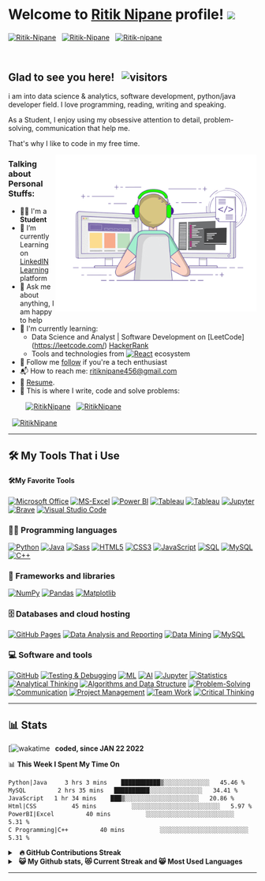 # Welcome to [Ritik Nipane](https://github.com/RitzyKingS) profile! <a href="https://github.com/RitzyKingS"><img src="https://media.giphy.com/media/hvRJCLFzcasrR4ia7z/giphy.gif" width="25px"></a>

<a href="https://www.linkedin.com/in/ritik-nipane-70ab4b1a6/" target="_blank"><img align="center" src="https://raw.githubusercontent.com/rahuldkjain/github-profile-readme-generator/master/src/images/icons/Social/linked-in-alt.svg" alt="Ritik-Nipane" height="30" width="40" /></a>
&nbsp;
<a href="https://twitter.com/RitzyKings_007" target="_blank"><img align="center" src="https://raw.githubusercontent.com/rahuldkjain/github-profile-readme-generator/master/src/images/icons/Social/twitter.svg" alt="Ritik-Nipane" height="30" width="40" /></a>
&nbsp;
<a href="https://www.instagram.com/ritzykings_007/?igshid=OGQ5ZDc2ODk2ZA%3D%3D" target="_blank"><img align="center" src="https://raw.githubusercontent.com/rahuldkjain/github-profile-readme-generator/master/src/images/icons/Social/instagram.svg" alt="Ritik-nipane" height="30" width="40" /></a>
&nbsp;

&nbsp;



## Glad to see you here! &nbsp; ![visitors]()

i am into data science & analytics, software development, python/java developer field. I love programming, reading, writing and speaking.

As a Student, I enjoy using my obsessive attention to detail, problem-solving, communication that help me.

That's why I like to code in my free time.

<img align="right" alt="GIF" src="./coding.gif" width="408" height="318" />


### Talking about Personal Stuffs:

- 👨‍🎓 I'm a **Student**
- 🔭 I’m currently Learning on [LinkedIN Learning](https://learning.linkedin.com/cx/get-started?src=go-pa&trk=sem-ga_campid.9764329640_asid.102279866120_crid.428931010987_kw.linkedin%20learning_d.c_tid.kwd-310582843911_n.g_mt.e_geo.9300687&mcid=6841855808129646768&cid=&gclid=CjwKCAjws9ipBhB1EiwAccEi1IQ63mc9qetAdIPnsQpeqvStG9bGFaEQNvP95UsM_oLOCMB-sO5gDxoCdjoQAvD_BwE&gclsrc=aw.ds) platform
- 💬 Ask me about anything, I am happy to help
- 🌱 I'm currently learning:
  - Data Science and Analyst | Software Development on [LeetCode] (https://leetcode.com/) [HackerRank](https://www.hackerrank.com/)
  - Tools and technologies from <a href="#"><img alt="React" src="https://img.shields.io/badge/Microsoft%20Office-D83B01.svg?logo=microsoft-office&logoColor=white"></a> ecosystem
- 👯 Follow me [follow](https://github.com/RitzyKingS) if you're a tech enthusiast
- 📬 How to reach me: [ritiknipane456@gmail.com](mailto:ritiknipane456@gmail.com)
- 📝 [Resume]().
- 💪 This is where I write, code and solve problems:

&nbsp;&nbsp;&nbsp;&nbsp;&nbsp;&nbsp;&nbsp;&nbsp;
<a href="https://github.com/RitzyKingS" target="_blank"><img align="center" src="https://raw.githubusercontent.com/rahuldkjain/github-profile-readme-generator/master/src/images/icons/Social/github.svg" alt="RitikNipane" height="30" width="40" /></a>
&nbsp;
<a href="https://leetcode.com" target="_blank"><img align="center" src="https://raw.githubusercontent.com/rahuldkjain/github-profile-readme-generator/master/src/images/icons/Social/leet-code.svg" alt="RitikNipane" height="30" width="40" /></a>
&nbsp;

&nbsp;
<a href="https://www.hackerrank.com/" target="_blank"><img align="center" src="https://raw.githubusercontent.com/rahuldkjain/github-profile-readme-generator/master/src/images/icons/Social/hackerrank.svg" alt="RitikNipane" height="30" width="40" /></a>


---

## 🛠️ My Tools That i Use

#### 🛠️My Favorite Tools
<p>
    <a href="#"><img alt="Microsoft Office" src="https://img.shields.io/badge/Microsoft%20Office-D83B01.svg?logo=microsoft-office&logoColor=white"></a>
    <a href="#"><img alt="MS-Excel" src="https://img.shields.io/badge/MS-Excel-217346.svg?logo=microsoft-excel&logoColor=white"></a>
    <a href="#"><img alt="Power BI" src="https://img.shields.io/badge/Power%20BI-F2C811.svg?logo=power-bi&logoColor=white"></a>
    <a href="#"><img alt="Tableau" src="https://img.shields.io/badge/Tableau-E97627.svg?logo=tableau&logoColor=white"></a>
    <a href="#"><img alt="Tableau" src="https://img.shields.io/badge/Tableau-E97627.svg?logo=tableau&logoColor=white"></a>
    <a href="#"><img alt="Jupyter" src="https://img.shields.io/badge/Jupyter-F37626.svg?logo=jupyter&logoColor=white"></a>
    <a href="#"><img alt="Brave" src="https://img.shields.io/badge/Brave-FB542B.svg?logo=brave&logoColor=white"></a>
    <a href="#"><img alt="Visual Studio Code" src="https://img.shields.io/badge/VS%20Code-0078d7.svg?logo=visual-studio-code&logoColor=white"></a>
</p>

### 👨‍💻 Programming languages

<p>
    <a href="#"><img alt="Python" src="https://img.shields.io/badge/Python-3776AB.svg?logo=python&logoColor=white"></a>
    <a href="#"><img alt="Java" src="https://img.shields.io/badge/Java-007396.svg?logo=java&logoColor=white"></a>
    <a href="#"><img alt="Sass" src="https://img.shields.io/badge/Sass-CC6699.svg?logo=sass&logoColor=white"></a>
    <a href="#"><img alt="HTML5" src="https://img.shields.io/badge/HTML5-E34F26.svg?logo=html5&logoColor=white"></a>
    <a href="#"><img alt="CSS3" src="https://img.shields.io/badge/CSS3-1572B6.svg?logo=css3&logoColor=white"></a>
    <a href="#"><img alt="JavaScript" src="https://img.shields.io/badge/JavaScript-F7DF1E.svg?logo=javascript&logoColor=black"></a>
    <a href="#"><img alt="SQL" src="https://img.shields.io/badge/SQL-025E8C.svg?logo=database&logoColor=white"></a>
    <a href="#"><img alt="MySQL" src="https://img.shields.io/badge/MySQL-4479A1.svg?logo=mysql&logoColor=white"></a>
    <a href="#"><img alt="C++" src="https://img.shields.io/badge/C-A8B9CC.svg?logo=c&logoColor=white"></a>
</p>

### 🧰 Frameworks and libraries

<p>
    <a href="#"><img alt="NumPy" src="https://img.shields.io/badge/NumPy-013243.svg?logo=numpy&logoColor=white"></a>
    <a href="#"><img alt="Pandas" src="https://img.shields.io/badge/Pandas-150458.svg?logo=pandas&logoColor=white"></a>
    <a href="#"><img alt="Matplotlib" src="https://img.shields.io/badge/Matplotlib-3776AB.svg"></a>
</p>

### 🗄️ Databases and cloud hosting

<p>
    <a href="#"><img alt="GitHub Pages" src="https://img.shields.io/badge/GitHub%20Pages-327FC7.svg?logo=github&logoColor=white"></a>
    <a href="#"><img alt="Data Analysis and Reporting" src="https://img.shields.io/badge/Data%20Analysis%20and%20Reporting-FF914D.svg"></a>
    <a href="#"><img alt="Data Mining" src ="https://img.shields.io/badge/Data%20Mining-00D34D.svg?logo=datacamp&logoColor=white"></a>
    <a href="#"><img alt="MySQL" src="https://img.shields.io/badge/MySQL-00f.svg?logo=mysql&logoColor=white"></a>
</p>

### 💻 Software and tools


<p>
    <a href="#"><img alt="GitHub" src="https://img.shields.io/badge/GitHub-181717.svg?logo=github&logoColor=white"></a>
    <a href="#"><img alt="Testing & Debugging" src="https://img.shields.io/badge/Testing%20%26%20Debugging-3096EF.svg"></a>
    <a href="#"><img alt="ML" src="https://img.shields.io/badge/ML-FF6F61.svg?logo=machine-learning&logoColor=white"></a>
    <a href="#"><img alt="AI" src="https://img.shields.io/badge/AI-51B4E6.svg?logo=ai&logoColor=white"></a>
    <a href="#"><img alt="Jupyter" src="https://img.shields.io/badge/Jupyter-F37626.svg?logo=Jupyter&logoColor=white"></a>
    <a href="#"><img alt="Statistics" src="https://img.shields.io/badge/Statistics-231F20.svg?logo=statistics&logoColor=white"></a>
    <a href="#"><img alt="Analytical Thinking" src="https://img.shields.io/badge/Analytical%20Thinking-9F9D8E.svg"></a>
    <a href="#"><img alt="Algorithms and Data Structure" src="https://img.shields.io/badge/Algorithms%20and%20Data%20Structure-FF914D.svg"></a>
    <a href="#"><img alt="Problem-Solving" src="https://img.shields.io/badge/Problem%20Solving-00AEEF.svg"></a>
    <a href="#"><img alt="Communication" src="https://img.shields.io/badge/Communication-127CC0.svg"></a>
    <a href="#"><img alt="Project Management" src="https://img.shields.io/badge/Project%20Management-E34F26.svg?logo=trello&logoColor=white"></a>
    <a href="#"><img alt="Team Work" src="https://img.shields.io/badge/Team%20Work-1976D2.svg?logo=slack&logoColor=white"></a>
    <a href="#"><img alt="Critical Thinking" src="https://img.shields.io/badge/Critical%20Thinking-EC6512.svg"></a>
</p>

---

## 📊 Stats

[![wakatime]() <b>&nbsp; coded, since JAN 22 2022</b>

📊 <b>This Week I Spent My Time On</b>

<!--START_SECTION:waka-->
```text
Python|Java     3 hrs 3 mins    ███████████▒░░░░░░░░░░░░░   45.46 % 
MySQL         2 hrs 35 mins   ██████████░░░░░░░░░░░░░░░   34.41 % 
JavaScript   1 hr 34 mins    ███▒░░░░░░░░░░░░░░░░░░░░░   20.86 % 
Html|CSS          45 mins          ░░░░░░░░░░░░░░░░░░░░░░░░░   5.97 % 
PowerBI|Excel         40 mins          ░░░░░░░░░░░░░░░░░░░░░░░░░   5.31 % 
C Programming|C++         40 mins          ░░░░░░░░░░░░░░░░░░░░░░░░░   5.31 % 
```
<!--END_SECTION:waka-->


<details>
  <summary>&nbsp;&nbsp;<b>🔥 GitHub Contributions Streak</summary>
  <br/>

</details>


<details>
  <summary>&nbsp;&nbsp;<b>😺 My Github stats, 😻 Current Streak and 😸 Most Used Languages</summary>

</details>

---



